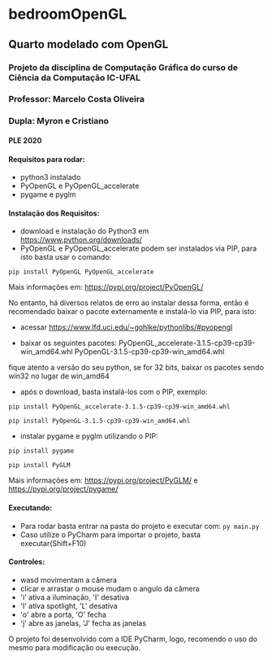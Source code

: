 # bedroomOpenGL
## Quarto modelado com OpenGL

### Projeto da disciplina de Computação Gráfica do curso de Ciência da Computação IC-UFAL
### Professor: Marcelo Costa Oliveira
### Dupla: Myron e Cristiano
#### PLE 2020


#### Requisitos para rodar:
- python3 instalado
- PyOpenGL e PyOpenGL_accelerate
- pygame e pyglm

#### Instalação dos Requisitos:
- download e instalação do Python3 em https://www.python.org/downloads/
- PyOpenGL e PyOpenGL_accelerate podem ser instalados via PIP, para isto basta usar o comando:

`pip install PyOpenGL PyOpenGL_accelerate`

Mais informações em: https://pypi.org/project/PyOpenGL/

No entanto, há diversos relatos de erro ao instalar dessa forma, então é recomendado baixar o pacote externamente e instalá-lo via PIP, para isto:
- acessar https://www.lfd.uci.edu/~gohlke/pythonlibs/#pyopengl

- baixar os seguintes pacotes:
PyOpenGL_accelerate-3.1.5-cp39-cp39-win_amd64.whl
PyOpenGL-3.1.5-cp39-cp39-win_amd64.whl

fique atento a versão do seu python, se for 32 bits,
baixar os pacotes sendo win32 no lugar de win_amd64

- após o download, basta instalá-los com o PIP, exemplo:

`pip install PyOpenGL_accelerate-3.1.5-cp39-cp39-win_amd64.whl`

`pip install PyOpenGL-3.1.5-cp39-cp39-win_amd64.whl`

- instalar pygame e pyglm utilizando o PIP:

`pip install pygame`

`pip install PyGLM`

Mais informações em: https://pypi.org/project/PyGLM/ e https://pypi.org/project/pygame/

#### Executando:
- Para rodar basta entrar na pasta do projeto e executar com: `py main.py`
- Caso utilize o PyCharm para importar o projeto, basta executar(Shift+F10)

#### Controles:
- wasd movimentam a câmera
- clicar e arrastar o mouse mudam o angulo da câmera
- 'i' ativa a iluminação, 'I' desativa
- 'l' ativa spotlight, 'L' desativa
- 'o' abre a porta, 'O' fecha
- 'j' abre as janelas, 'J' fecha as janelas

O projeto foi desenvolvido com a IDE PyCharm, logo, recomendo o uso do mesmo para modificação ou execução.
